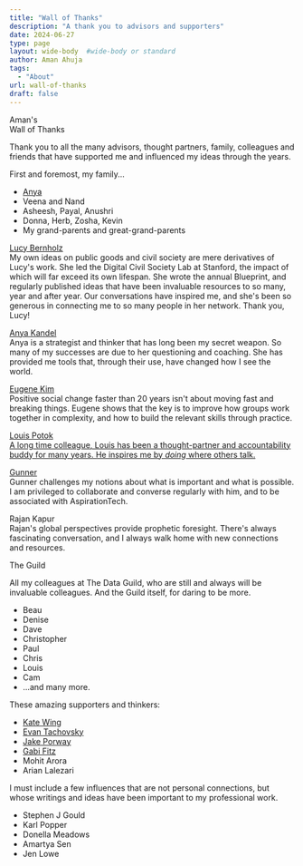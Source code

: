 ```yaml
---
title: "Wall of Thanks"
description: "A thank you to advisors and supporters"
date: 2024-06-27
type: page
layout: wide-body  #wide-body or standard
author: Aman Ahuja
tags: 
  - "About"
url: wall-of-thanks
draft: false 
---
```


<article class="cf pa3 mw9 center">
  <section class="fl w-100 bb b--black-10">
    <div class="fl w-100 w-50-m w-25-l pa3-m pa4-l">
      <p class="f3 lh-copy measure b">
        Aman's <br>Wall of Thanks
      </p>
    </div>
    <div class="fl w-100 w-50-m w-25-l pa3-m pa4-l">
      <p class="f6 lh-copy measure">
        Thank you to all the many advisors, thought partners, family, colleagues and friends that have supported me and influenced my ideas through the years. 
      </p>
    </div>
    <div class="fl w-100 w-50-m w-25-l pa3-m pa4-l">
      <p class="f6 lh-copy measure">
      </p>
    </div>
    <div class="fl w-100 w-50-m w-25-l pa3-m pa4-l">
      <p class="f6 lh-copy measure">
      </p>
    </div>
  </section>

  <section class="fl w-100 bb b--black-10 ">
    <div class="fl w-100 w-50-m w-25-l pv3 pa3-m pa4-l">
      <p class="f6 lh-copy measure">First and foremost, my family...
      </p>
      <ul class="list pl0 f6">
        <li class="pv1"><a class="link dim mid-gray b" href="https://anyakandel.com">Anya</a></li>
        <li class="pv1 mid-gray b">Veena and Nand</li>
        <li class="pv1 mid-gray b">Asheesh, Payal, Anushri</li>
        <li class="pv1 mid-gray b">Donna, Herb, Zosha, Kevin</li>
        <li class="pv1 mid-gray b">My grand-parents and great-grand-parents</li>
      </ul>
    </div>
    <div class="fl w-100 w-50-m w-25-l pv3 pa3-m pa4-l">
      <p class="f6 lh-copy measure">
        <a class="link dim mid-gray b" target="new" href="https://www.lucybernholz.com/">Lucy Bernholz</a></br>
      My own ideas on public goods and civil society are mere derivatives of Lucy's work. She led the Digital Civil Society Lab at Stanford, the impact of which will far exceed its own lifespan. She wrote the annual Blueprint, and regularly published ideas that have been invaluable resources to so many, year and after year. Our conversations have inspired me, and she's been so generous in connecting me to so many people in her network. Thank you, Lucy! 
      </p>
    </div>
    <div class="fl w-100 w-50-m w-25-l pv3 pa3-m pa4-l">
      <p class="f6 lh-copy measure">
        <a class="link dim mid-gray b" target="new" href="https://anyakandel.com">Anya Kandel</a></br>
      Anya is a strategist and thinker that has long been my secret weapon. So many of my successes are due to her questioning and coaching. She has provided me tools that, through their use, have changed how I see the world.
      </p>
    </div>
    <div class="fl w-100 w-50-m w-25-l pv3 pa3-m pa4-l">
      <p class="f6 lh-copy measure">
        <a class="link dim mid-gray b" target="new" href="https://eekim.com">Eugene Kim</a></span></br>
      Positive social change faster than 20 years isn't about moving fast and breaking things. Eugene shows that the key is to improve how groups work together in complexity, and how to build the relevant skills through practice. 
      </p>
    </div>
    <div class="fl w-100 w-50-m w-25-l pv3 pa3-m pa4-l">
      <p class="f6 lh-copy measure">
        <span class="b"><a class="link dim mid-gray" target="new" href="https://www.louispotok.com/">Louis Potok</span></br>
       A long time colleague, Louis has been a thought-partner and accountability buddy for many years. He inspires me by <i>doing</i> where others talk. 
      </p>
    </div>
    <div class="fl w-100 w-50-m w-25-l pv3 pa3-m pa4-l">
      <p class="f6 lh-copy measure">
        <a class="link dim mid-gray b" target="new" href="https://allengunn.com/">Gunner</a></br>
        Gunner challenges my notions about what is important and what is possible. I am privileged to collaborate and converse regularly with him, and to be associated with AspirationTech.
      </p>
    </div>
    <div class="fl w-100 w-50-m w-25-l pv3 pa3-m pa4-l">
      <p class="f6 lh-copy measure">
        <span class="b">Rajan Kapur</span></br>
        Rajan's global perspectives provide prophetic foresight. There's always fascinating conversation, and I always walk home with new connections and resources.
      </p>
    </div>
    <div class="fl w-100 w-50-m w-25-l pv3 pa3-m pa4-l">
      <p class="f6 lh-copy measure b">The Guild</p>
      <p class="f6 lh-copy measure">All my colleagues at The Data Guild, who are still and always will be invaluable colleagues. And the Guild itself, for daring to be more.</p>
      <ul class="list pl0 lh-copy f6">
        <li class="dib mr2 b">Beau</li>
        <li class="dib mr2 b">Denise</li>
        <li class="dib mr2 b">Dave</li>
        <li class="dib mr2 b">Christopher</li>
        <li class="dib mr2 b">Paul</li>
        <li class="dib mr2 b">Chris</li>
        <li class="dib mr2 b">Louis</li>
        <li class="dib mr2 b">Cam</li>
        <li class="dib mr2 ">...and many more.</li>
      </ul>
    </div>
    <div class="fl w-100 w-50-m w-25-l pv3 pa3-m pa4-l">
      <p class="f6 lh-copy measure">These amazing supporters and thinkers:
      </p>
      <ul class="list pl0 f6">
        <li class="pv1 link dim mid-gray"><a class="link dim mid-gray b" target="new" href="https://intertidal.agency">Kate Wing</a></li>
        <li class="pv1 link dim mid-gray"><a class="link dim mid-gray b" target="new" href="https://etachov.io/">Evan Tachovsky</a></li>
        <li class="pv1 link dim mid-gray b"><a class="link dim mid-gray" target="new" href="https://www.linkedin.com/in/jakeporway/">Jake Porway</a></li>
        <li class="pv1 link dim mid-gray b"><a class="link dim mid-gray" target="new" href="https://www.thinktwice.consulting/">Gabi Fitz</a></li>
        <li class="pv1 link mid-gray b">Mohit Arora</a></li>
        <li class="pv1 mid-gray b">Arian Lalezari</li>
      </ul>
      </p>
    </div>
    <div class="fl w-100 w-50-m w-25-l pv3 pa3-m pa4-l">
    </div>
    </section>

  <section class="fl w-100">
  <div class="fl w-third">
      <p class="f6 lh-copy measure pv2">
I must include a few influences that are not personal connections, but whose writings and ideas have been important to my professional work.
      </p>
  </div>

  <div class="fl w-two-thirds pv1">
    <ul class="list ph3 ph5-ns">
      <li class="dib mr2"><span class="f6 b db pa2 mid-gray">Stephen J Gould</a></li>
      <li class="dib mr2"><span class="f6 b db pa2 mid-gray">Karl Popper</a></li>
      <li class="dib mr2"><span class="f6 b db pa2 mid-gray">Donella Meadows</a></li>
      <li class="dib mr2"><span class="f6 b db pa2 mid-gray">Amartya Sen</a></li>
      <li class="dib mr2"><span class="f6 b db pa2 mid-gray">Jen Lowe</a></li>
    </ul>
  </div>
  </section>
</article>


